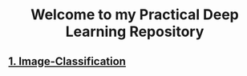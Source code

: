 # <center>Welcome to my Practical Deep Learning Repository</center>

## [1. Image-Classification](https://ashirwadsangwan.github.io/Practical-Deep-Learning/Lectures/01-Image-Classification)

